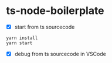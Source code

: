 # ts-node-boilerplate

- [x] start from ts sourcecode
```
yarn install
yarn start
```
- [x] debug from ts sourcecode in VSCode
